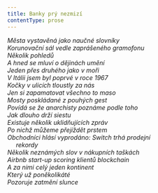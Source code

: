 ```yaml
---
title: Banky prý nezmizí
contentType: prose
---
```


<section>

_Města vystavěná jako naučné slovníky  
Korunovační sál vedle zaprášeného gramofonu  
Několik pohledů  
A hned se mluví o dějinách umění  
Jeden přes druhého jako v moři  
V Itálii jsem byl poprvé v roce 1967  
Kočky v ulicích tloustly za nás  
Jen si zapamatovat všechno to maso  
Mosty poskládané z pouhých gest  
Povídá se že anarchisty poznáme podle toho  
Jak dlouho drží siestu  
Existuje několik uklidňujících zpráv  
Po nichž můžeme přejíždět prstem  
Obchodníci hlásí vyprodáno: Switch trhá prodejní  
     rekordy  
Několik neznámých slov v nákupních taškách  
Airbnb start-up scoring klientů blockchain  
A za nimi celý jeden kontinent  
Který už poněkolikáté  
Pozoruje zatmění slunce_

</section>
